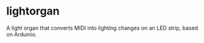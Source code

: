 lightorgan
==========

A light organ that converts MIDI into lighting changes on an LED strip, based on Arduinio.
